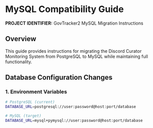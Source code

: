 # MySQL Compatibility Guide

**PROJECT IDENTIFIER:** GovTracker2 MySQL Migration Instructions

## Overview
This guide provides instructions for migrating the Discord Curator Monitoring System from PostgreSQL to MySQL while maintaining full functionality.

## Database Configuration Changes

### 1. Environment Variables
```bash
# PostgreSQL (current)
DATABASE_URL=postgresql://user:password@host:port/database

# MySQL (target)
DATABASE_URL=mysql+pymysql://user:password@host:port/database
